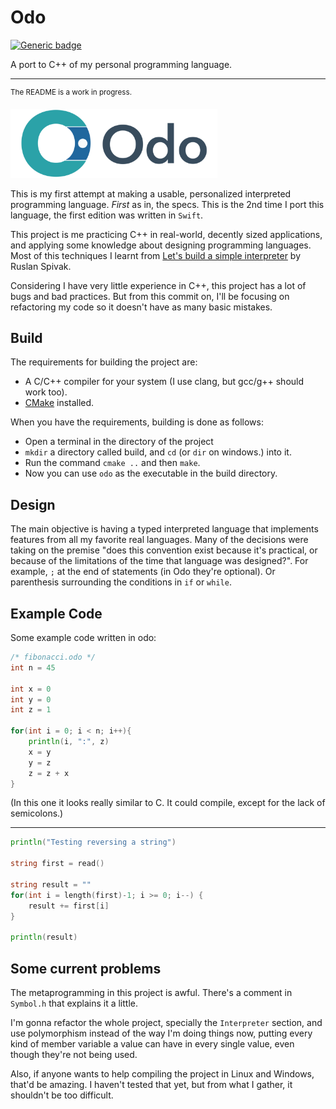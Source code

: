 # Odo
[![Generic badge](https://img.shields.io/badge/version-0.1_beta-blue.svg)](https://shields.io/)

A port to C++ of my personal programming language.

---
<sup>The README is a work in progress.</sup>

<img src="./docs/assets/imgs/logo.png?raw=true" height="110" alt="logo"></img>

This is my first attempt at making a usable, personalized interpreted programming language.
*First* as in, the specs. This is the 2nd time I port this language, the first edition was written
in `Swift`.

This project is me practicing C++ in real-world, decently sized applications, and applying some
knowledge about designing programming languages. Most of this techniques I learnt from
[Let's build a simple interpreter](https://ruslanspivak.com/lsbasi-part1/) by Ruslan Spivak.

Considering I have very little experience in C++, this project has a lot of bugs and bad practices.
But from this commit on, I'll be focusing on refactoring my code so it doesn't have as many basic mistakes.

## Build
The requirements for building the project are:
- A C/C++ compiler for your system (I use clang, but gcc/g++ should work too).
- [CMake](https://cmake.org/) installed.


When you have the requirements, building is done as follows:

- Open a terminal in the directory of the project
- `mkdir` a directory called build, and `cd` (or `dir` on windows.) into it.
- Run the command `cmake ..` and then `make`.
- Now you can use `odo` as the executable in the build directory.

## Design

The main objective is having a typed interpreted language that implements features from
all my favorite real languages. Many of the decisions were taking on the premise "does this convention exist
because it's practical, or because of the limitations of the time that language was designed?". For example,
`;` at the end of statements (in Odo they're optional). Or parenthesis surrounding the conditions in `if` or `while`.

## Example Code

Some example code written in odo:

```GO
/* fibonacci.odo */
int n = 45

int x = 0
int y = 0
int z = 1

for(int i = 0; i < n; i++){
    println(i, ":", z)
    x = y
    y = z
    z = z + x
}
```
(In this one it looks really similar to C. It could compile, except for the lack of semicolons.)

---
```GO
println("Testing reversing a string")

string first = read()

string result = ""
for(int i = length(first)-1; i >= 0; i--) {
    result += first[i]
}

println(result)
```

## Some current problems

The metaprogramming in this project is awful.
There's a comment in `Symbol.h` that explains it a little.

I'm gonna refactor the whole project, specially the `Interpreter` section, and use polymorphism instead
of the way I'm doing things now, putting every kind of member variable a value can have in every single
value, even though they're not being used.

Also, if anyone wants to help compiling the project in Linux and Windows, that'd be amazing.
I haven't tested that yet, but from what I gather, it shouldn't be too difficult.
